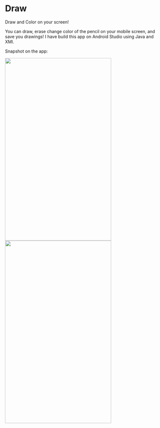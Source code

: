 # Draw
Draw and Color on your screen!

You can draw, erase change color of the pencil on your mobile screen, and save you drawings!
I have build this app on Android Studio using Java and XMl.

Snapshot on the app:

<img src="https://user-images.githubusercontent.com/57328357/120347606-10999a00-c31a-11eb-92d2-b28386473063.png" width="350" height="600" />
<img src="https://user-images.githubusercontent.com/57328357/120347608-12fbf400-c31a-11eb-86a8-6afb4b83d8c7.png" width="350" height="600" />
